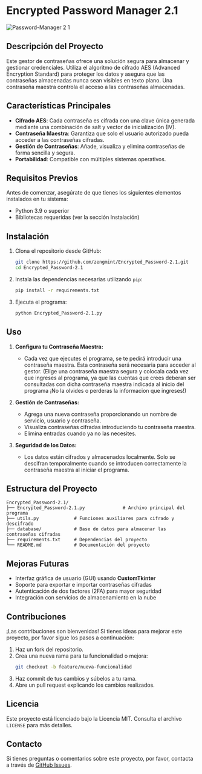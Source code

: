 # Encrypted Password Manager 2.1
![Password-Manager 2 1](https://github.com/user-attachments/assets/ed44ecd1-eb48-4965-8bc2-a4c363f114d4)

## Descripción del Proyecto
Este gestor de contraseñas ofrece una solución segura para almacenar y gestionar credenciales. Utiliza el algoritmo de cifrado AES (Advanced Encryption Standard) para proteger los datos y asegura que las contraseñas almacenadas nunca sean visibles en texto plano. Una contraseña maestra controla el acceso a las contraseñas almacenadas.

## Características Principales
- **Cifrado AES**: Cada contraseña es cifrada con una clave única generada mediante una combinación de salt y vector de inicialización (IV).
- **Contraseña Maestra**: Garantiza que solo el usuario autorizado pueda acceder a las contraseñas cifradas.
- **Gestión de Contraseñas**: Añade, visualiza y elimina contraseñas de forma sencilla y segura.
- **Portabilidad**: Compatible con múltiples sistemas operativos.

## Requisitos Previos
Antes de comenzar, asegúrate de que tienes los siguientes elementos instalados en tu sistema:
- Python 3.9 o superior
- Bibliotecas requeridas (ver la sección Instalación)

## Instalación
1. Clona el repositorio desde GitHub:
   ```bash
   git clone https://github.com/zengmint/Encrypted_Password-2.1.git
   cd Encrypted_Password-2.1
   ```

2. Instala las dependencias necesarias utilizando `pip`:
   ```bash
   pip install -r requirements.txt
   ```

3. Ejecuta el programa:
   ```bash
   python Encrypted_Password-2.1.py
   ```

## Uso
1. **Configura tu Contraseña Maestra:**
   - Cada vez que ejecutes el programa, se te pedirá introducir una contraseña maestra. Esta contraseña será necesaria para acceder al gestor.
      (Elige una contraseña maestra segura y colocala cada vez que ingreses al programa,
        ya que las cuentas que crees deberan ser consultadas con dicha contraseña maestra indicada al inicio del programa
        ¡No la olvides o perderas la informacion que ingreses!)

2. **Gestión de Contraseñas:**
   - Agrega una nueva contraseña proporcionando un nombre de servicio, usuario y contraseña.
   - Visualiza contraseñas cifradas introduciendo tu contraseña maestra.
   - Elimina entradas cuando ya no las necesites.

3. **Seguridad de los Datos:**
   - Los datos están cifrados y almacenados localmente. Solo se descifran temporalmente cuando se introducen correctamente la contraseña maestra al iniciar el programa.

## Estructura del Proyecto
```
Encrypted_Password-2.1/
├── Encrypted_Password-2.1.py              # Archivo principal del programa
├── utils.py             # Funciones auxiliares para cifrado y descifrado
├── database/            # Base de datos para almacenar las contraseñas cifradas
├── requirements.txt     # Dependencias del proyecto
└── README.md            # Documentación del proyecto
```

## Mejoras Futuras
- Interfaz gráfica de usuario (GUI) usando **CustomTkinter**
- Soporte para exportar e importar contraseñas cifradas
- Autenticación de dos factores (2FA) para mayor seguridad
- Integración con servicios de almacenamiento en la nube

## Contribuciones
¡Las contribuciones son bienvenidas! Si tienes ideas para mejorar este proyecto, por favor sigue los pasos a continuación:
1. Haz un fork del repositorio.
2. Crea una nueva rama para tu funcionalidad o mejora:
   ```bash
   git checkout -b feature/nueva-funcionalidad
   ```
3. Haz commit de tus cambios y súbelos a tu rama.
4. Abre un pull request explicando los cambios realizados.

## Licencia
Este proyecto está licenciado bajo la Licencia MIT. Consulta el archivo `LICENSE` para más detalles.

## Contacto
Si tienes preguntas o comentarios sobre este proyecto, por favor, contacta a través de [GitHub Issues](https://github.com/zengmint/Encrypted_Password-2.1/issues).

